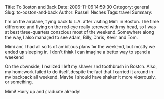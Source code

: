 Title: To Boston and Back
Date: 2006-11-06 14:59:30
Category: general
Slug: to-boston-and-back
Author: Russell Neches
Tags: travel
Summary: 


I'm on the airplane, flying back to L.A. after visiting Mimi in Boston.
The time difference and flying on the red-eye really screwed with my
head, so I was at best three-quarters conscious most of the weekend.
Somewhere along the way, I also managed to see Adam, Billy, Chris, Kevin
and Tom.

Mimi and I had all sorts of ambitious plans for the weekend, but mostly
we ended up sleeping in. I don't think I can imagine a better way to
spend a weekend!

On the downside, I realized I left my shaver and toothbrush in Boston.
Also, my homework failed to do itself, despite the fact that I carried
it around in my backpack all weekend. Maybe I should have shaken it more
vigorously, or something.

Mimi! Hurry up and graduate already!
